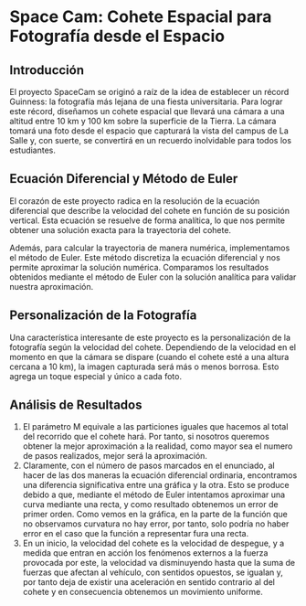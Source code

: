 # Space Cam: Cohete Espacial para Fotografía desde el Espacio

## Introducción
El proyecto SpaceCam se originó a raíz de la idea de establecer un récord Guinness: la fotografía más lejana de una fiesta universitaria. Para lograr este récord, diseñamos un cohete espacial que llevará una cámara a una altitud entre 10 km y 100 km sobre la superficie de la Tierra. La cámara tomará una foto desde el espacio que capturará la vista del campus de La Salle y, con suerte, se convertirá en un recuerdo inolvidable para todos los estudiantes.
## Ecuación Diferencial y Método de Euler
El corazón de este proyecto radica en la resolución de la ecuación diferencial que describe la velocidad del cohete en función de su posición vertical. Esta ecuación se resuelve de forma analítica, lo que nos permite obtener una solución exacta para la trayectoria del cohete.

Además, para calcular la trayectoria de manera numérica, implementamos el método de Euler. Este método discretiza la ecuación diferencial y nos permite aproximar la solución numérica. Comparamos los resultados obtenidos mediante el método de Euler con la solución analítica para validar nuestra aproximación.
## Personalización de la Fotografía
Una característica interesante de este proyecto es la personalización de la fotografía según la velocidad del cohete. Dependiendo de la velocidad en el momento en que la cámara se dispare (cuando el cohete esté a una altura cercana a 10 km), la imagen capturada será más o menos borrosa. Esto agrega un toque especial y único a cada foto.

## Análisis de Resultados

1. El parámetro M equivale a las particiones iguales que hacemos al total del recorrido que el cohete hará. Por tanto, si nosotros queremos obtener la mejor aproximación a la realidad, como mayor sea el numero de pasos realizados, mejor será la aproximación.
2. Claramente, con el número de pasos marcados en el enunciado, al hacer de las dos maneras la ecuación diferencial ordinaria, encontramos una diferencia significativa entre una gráfica y la otra. Esto se produce debido a que, mediante el método de Euler intentamos aproximar una curva mediante una recta, y como resultado obtenemos un error de primer orden. Como vemos en la gráfica, en la parte de la función que no observamos curvatura no hay error, por tanto, solo podría no haber error en el caso que la función a representar fura una recta.
3. En un inicio, la velocidad del cohete es la velocidad de despegue, y a medida que entran en acción los fenómenos externos a la fuerza provocada por este, la velocidad va disminuyendo hasta que la suma de fuerzas que afectan al vehículo, con sentidos opuestos, se igualan y, por tanto deja de existir una aceleración en sentido contrario al del cohete y en consecuencia obtenemos un movimiento uniforme.
   
